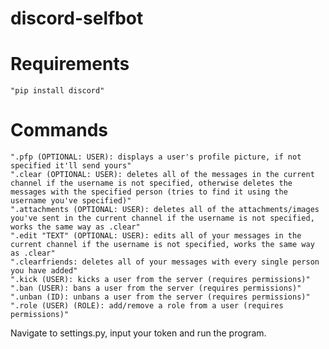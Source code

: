 # discord-selfbot

# Requirements
    "pip install discord"

# Commands
    ".pfp (OPTIONAL: USER): displays a user's profile picture, if not specified it'll send yours"
    ".clear (OPTIONAL: USER): deletes all of the messages in the current channel if the username is not specified, otherwise deletes the messages with the specified person (tries to find it using the username you've specified)"
    ".attachments (OPTIONAL: USER): deletes all of the attachments/images you've sent in the current channel if the username is not specified, works the same way as .clear"
    ".edit "TEXT" (OPTIONAL: USER): edits all of your messages in the current channel if the username is not specified, works the same way as .clear"
    ".clearfriends: deletes all of your messages with every single person you have added"
    ".kick (USER): kicks a user from the server (requires permissions)"
    ".ban (USER): bans a user from the server (requires permissions)"
    ".unban (ID): unbans a user from the server (requires permissions)"
    ".role (USER) (ROLE): add/remove a role from a user (requires permissions)"

Navigate to settings.py, input your token and run the program.
